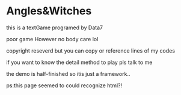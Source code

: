 # Angles&Witches
this is a textGame programed by Data7<p>
poor game However no body care lol<p>
copyright reseverd but you can copy or reference lines of my codes<p>
if you want to know the detail method to play pls talk to me<p>
the demo is half-finished so itis just a framework..<p>
ps:this page seemed to could recognize <front color="blue">html?!</front>
